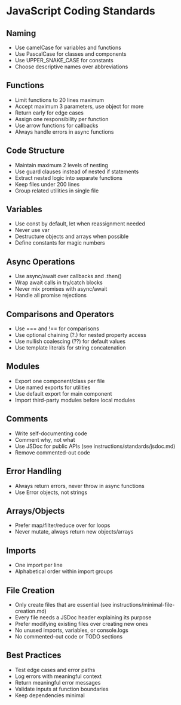 # JavaScript Coding Standards

## Naming
- Use camelCase for variables and functions
- Use PascalCase for classes and components
- Use UPPER_SNAKE_CASE for constants
- Choose descriptive names over abbreviations

## Functions
- Limit functions to 20 lines maximum
- Accept maximum 3 parameters, use object for more
- Return early for edge cases
- Assign one responsibility per function
- Use arrow functions for callbacks
- Always handle errors in async functions

## Code Structure
- Maintain maximum 2 levels of nesting
- Use guard clauses instead of nested if statements
- Extract nested logic into separate functions
- Keep files under 200 lines
- Group related utilities in single file

## Variables
- Use const by default, let when reassignment needed
- Never use var
- Destructure objects and arrays when possible
- Define constants for magic numbers

## Async Operations
- Use async/await over callbacks and .then()
- Wrap await calls in try/catch blocks
- Never mix promises with async/await
- Handle all promise rejections

## Comparisons and Operators
- Use === and !== for comparisons
- Use optional chaining (?.) for nested property access
- Use nullish coalescing (??) for default values
- Use template literals for string concatenation

## Modules
- Export one component/class per file
- Use named exports for utilities
- Use default export for main component
- Import third-party modules before local modules

## Comments
- Write self-documenting code
- Comment why, not what
- Use JSDoc for public APIs (see instructions/standards/jsdoc.md)
- Remove commented-out code

## Error Handling
- Always return errors, never throw in async functions
- Use Error objects, not strings

## Arrays/Objects
- Prefer map/filter/reduce over for loops
- Never mutate, always return new objects/arrays

## Imports
- One import per line
- Alphabetical order within import groups

## File Creation
- Only create files that are essential (see instructions/minimal-file-creation.md)
- Every file needs a JSDoc header explaining its purpose
- Prefer modifying existing files over creating new ones
- No unused imports, variables, or console.logs
- No commented-out code or TODO sections

## Best Practices
- Test edge cases and error paths
- Log errors with meaningful context
- Return meaningful error messages
- Validate inputs at function boundaries
- Keep dependencies minimal
